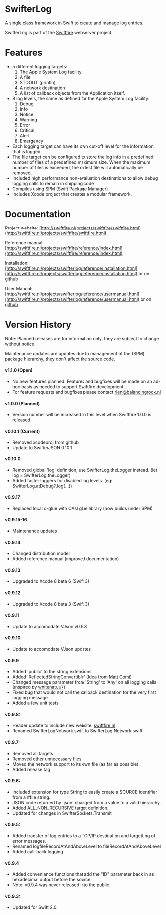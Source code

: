# SwifterLog
A single class framework in Swift to create and manage log entries.

SwifterLog is part of the [Swiftfire](http://swiftfire.nl) webserver project.

# Features

- 5 different logging targets:
	1. The Apple System Log facility
	2. A file
	3. STDOUT (println)
	4. A network destination
	5. A list of callback objects from the Application itself.
- 8 log levels, the same as defined for the Apple System Log facility:
	1. Debug
	2. Info
	3. Notice
	4. Warning
	5. Error
	6. Critical
	7. Alert
	8. Emergency
- Each logging target can have its own cut-off level for the information that is logged.
- The file target can be configured to store the log info in a predefined number of files of a predefined maximum size. When the maximum number of files is exceeded, the oldest file will automatically be removed.
- Included high performance non-evaluation destinations to allow debug logging calls to remain in shipping code
- Compiles using SPM (Swift Package Manager)
- Includes Xcode project that creates a modular framework.

# Documentation

Project website: [http://swiftfire.nl/projects/swiftfire/swiftfire.html](http://swiftfire.nl/projects/swiftfire/swiftfire.html)

Reference manual: [http://swiftfire.nl/projects/swiftfire/reference/index.html](http://swiftfire.nl/projects/swiftfire/reference/index.html)

Installation: [http://swiftfire.nl/projects/swifterlog/reference/installation.html](http://swiftfire.nl/projects/swifterlog/reference/installation.html) or on [github](https://github.com/Balancingrock/SwifterLog/blob/master/docs/Installation.md)

User Manual: [http://swiftfire.nl/projects/swifterlog/reference/usermanual.html](http://swiftfire.nl/projects/swifterlog/reference/usermanual.html) or on [github](https://github.com/Balancingrock/SwifterLog/blob/master/docs/UserManual.md)

# Version History

Note: Planned releases are for information only, they are subject to change without notice.

Maintenance updates are updates due to management of the (SPM) package hierarchy, they don't affect the source code.

#### v1.1.0 (Open)

- No new features planned. Features and bugfixes will be made on an ad-hoc basis as needed to support Swiftfire development.
- For feature requests and bugfixes please contact rien@balancingrock.nl

#### v1.0.0 (Planned)

- Version number will be increased to this level when Swiftfire 1.0.0 is released.

#### v0.10.1 (Current)

- Removed xcodeproj from github
- Update to SwifterJSON 0.10.1

#### v0.10.0

- Removed global 'log' definition, use SwifterLog.theLogger instead. (let log = SwifterLog.theLogger)
- Added faster loggers for disabled log levels. (eg: SwifterLog.atDebug?.log(...))

#### v0.9.17

- Replaced local c-glue with CAsl glue library (now builds under SPM)

#### v0.9.15-16

- Maintenance updates

#### v0.9.14

- Changed distribution model
- Added reference manual (improved documentation)

#### v0.9.13

- Upgraded to Xcode 8 beta 6 (Swift 3)

#### v0.9.12

- Upgraded to Xcode 8 beta 3 (Swift 3)

#### v0.9.11

- Update to accomodate VJson v0.9.8

#### v0.9.10

- Update to accomodate VJson updates

#### v0.9.9

- Added 'public' to the string extensions
- Added 'ReflectedStringConvertible' (Idea from [Matt Comi](https://github.com/mattcomi))
- Changed message parameter from 'String' to 'Any' on all logging calls (Inspired by [whitehat007](https://github.com/whitehat007))
- Fixed bug that would not call the callback destination for the very first logging message
- Added a few unit tests

#### v0.9.8:

- Header update to include new website: [swiftfire.nl](http://swiftfire.nl)
- Renamed SwifterLogNetwork.swift to SwifterLog.Network.swift

#### v0.9.7:

- Removed all targets
- Removed other unnecessary files
- Moved the network support to its own file (as far as possible).
- Added release tag

#### v0.9.6:

- Included extension for type String to easily create a SOURCE identifier from a #file string.
- JSON code returned by 'json' changed from a value to a valid hierarchy.
- Added ALL_NON_RECURSIVE target definition.
- Updated for changes in SwifterSockets.Transmit

#### v0.9.5:

- Added transfer of log entries to a TCP/IP destination and targetting of error messages.
- Renamed logfileRecordAtAndAboveLevel to fileRecordAtAndAboveLevel
- Added call-back logging

#### v0.9.4

- Added conveniance functions that add the "ID" parameter back in as hexadecimal output before the source.
- Note: v0.9.4 was never released into the public.

#### v0.9.3:
- Updated for Swift 2.0